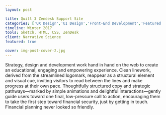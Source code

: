 ```yaml
---
layout: post

title: Quill 3 Zendesk Support Site
categories: ['UX Design','UI Design','Front-End Development','Featured']
timeline: Winter 2017
tools: Sketch, HTML, CSS, ZenDesk
client: Narrative Science
featured: true

cover: img-post-cover-2.jpg
---
```


<p>Strategy, design and development work hand in hand on the web to create an educational, engaging and empowering experience. Clean linework, derived from the streamlined logomark, reappear as a structural element and visual cue, inviting visitors to read between the lines and make progress at their own pace. Thoughtfully structured copy and strategic pathways—marked by simple animations and delightful interactions—gently guide users toward one final, low-pressure call to action, encouraging them to take the first step toward financial security, just by getting in touch. Financial planning never looked so friendly.</p>
